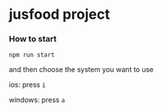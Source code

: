 # jusfood project

### How to start

```
npm run start
```

and then choose the system you want to use

ios: press `i`

windows: press `a`
